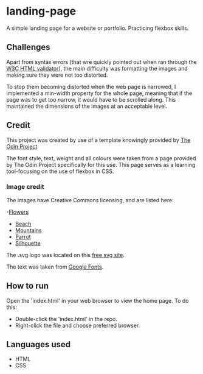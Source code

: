 # landing-page
A simple landing page for a website or portfolio. Practicing flexbox skills.

## Challenges

Apart from syntax errors (that wre quickly pointed out when ran through the [W3C HTML validator](https://validator.w3.org/)), the main difficulty was formatting the images and making sure they were not too distorted. 

To stop them becoming distorted when the web page is narrowed, I implemented a min-width property for the whole page, meaning that if the page was to get too narrow, it would have to be scrolled along. This maintained the dimensions of the images at an acceptable level.

## Credit

This project was created by use of a template knowingly provided by [The Odin Project](https://www.theodinproject.com/lessons/foundations-landing-page)

The font style, text, weight and all colours were taken from a page provided by The Odin Project specifically for this use. This page serves as a learning tool-focusing on the use of flexbox in CSS.

### Image credit

The images have Creative Commons licensing, and are listed here:

-[Flowers]( https://www.google.com/url?sa=i&url=https%3A%2F%2Ffreerangestock.com%2Fphotos%2F156279%2Fa-close-up-of-flowers.html&psig=AOvVaw3EpPPtwt1iMM6QuPRdMHyL&ust=1755050437682000&source=images&cd=vfe&opi=89978449&ved=0CBYQjRxqFwoTCOj17tqWhI8DFQAAAAAdAAAAABAL
)
- [Beach](https://www.google.com/url?sa=i&url=http%3A%2F%2Fwww.freeimageslive.co.uk%2Ffree_stock_image%2Fsunset-frees-jpg&psig=AOvVaw1EFO_Y0uT9F83g1_qDF09i&ust=1755050746267000&source=images&cd=vfe&opi=89978449&ved=0CBYQjRxqFwoTCKD-_NSXhI8DFQAAAAAdAAAAABAE
)
- [Mountains](https://www.google.com/imgres?q=free%20images&imgurl=https%3A%2F%2Fimages.pexels.com%2Fphotos%2F1323550%2Fpexels-photo-1323550.jpeg&imgrefurl=https%3A%2F%2Fwww.pexels.com%2Fphoto%2Fsilhouette-of-mountains-1323550%2F&docid=k8QWjyQmaXvJFM&tbnid=_r-yBt7aE06ALM&vet=12ahUKEwj84-S_loSPAxVOXkEAHfqlBCEQM3oECBgQAA..i&w=4608&h=2963&hcb=2&ved=2ahUKEwj84-S_loSPAxVOXkEAHfqlBCEQM3oECBgQAA
)
- [Parrot](https://www.google.com/imgres?q=free%20images&imgurl=https%3A%2F%2Fget.pxhere.com%2Fphoto%2Fbird-wing-black-and-white-white-photography-beak-black-monochrome-feather-fauna-close-up-vertebrate-parrot-macro-photography-monochrome-photography-36128.jpg&imgrefurl=https%3A%2F%2Fpxhere.com%2Fen%2Fphoto%2F36128&docid=dLPZfOX-3RWUJM&tbnid=SXPo0N6amN_m5M&vet=12ahUKEwj84-S_loSPAxVOXkEAHfqlBCEQM3oECGgQAA..i&w=3872&h=2592&hcb=2&ved=2ahUKEwj84-S_loSPAxVOXkEAHfqlBCEQM3oECGgQAA
)
- [Silhouette](https://www.google.com/imgres?q=free%20images&imgurl=https%3A%2F%2Fget.pxhere.com%2Fphoto%2Fman-sea-rock-horizon-silhouette-person-cloud-sky-sunrise-sunset-morning-dawn-monument-dusk-statue-evening-freedom-free-success-achievement-confident-successful-succeed-916316.jpg&imgrefurl=https%3A%2F%2Fpxhere.com%2Fen%2Fphoto%2F916316&docid=WA-KC3K6xulnVM&tbnid=3mzpjQ3kPp0FmM&vet=12ahUKEwj84-S_loSPAxVOXkEAHfqlBCEQM3oECCgQAA..i&w=4200&h=3150&hcb=2&ved=2ahUKEwj84-S_loSPAxVOXkEAHfqlBCEQM3oECCgQAA 
)

The .svg logo was located on this [free svg site](https://www.svgrepo.com/svg/510447/logo-waveform
).

The text was taken from [Google Fonts](https://fonts.google.com/
).
## How to run
Open the 'index.html' in your web browser to view the home page. To do this:

- Double-click the 'index.html' in the repo.
- Right-click the file and choose preferred browser.

## Languages used

- HTML
- CSS




